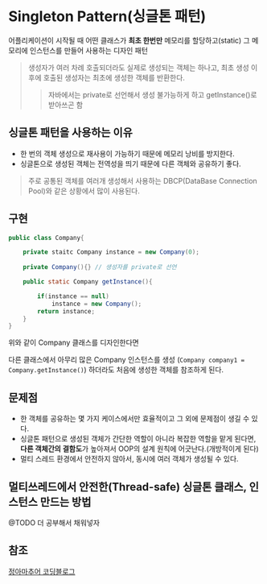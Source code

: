 # Singleton Pattern(싱글톤 패턴)

어플리케이션이 시작될 때 어떤 클래스가 **최초 한번만** 메모리를 할당하고(static) 그 메모리에 인스턴스를 만들어 사용하는 디자인 패턴

> 생성자가 여러 차례 호출되더라도 실제로 생성되는 객체는 하나고, 최초 생성 이후에 호출된 생성자는 최초에 생성한 객체를 반환한다.
>> 자바에서는 private로 선언해서 생성 불가능하게 하고 getInstance()로 받아쓰곤 함

## 싱글톤 패턴을 사용하는 이유

- 한 번의 객체 생성으로 재사용이 가능하기 때문에 메모리 낭비를 방지한다.
- 싱글톤으로 생성된 객체는 전역성을 띄기 때문에 다른 객체와 공유하기 좋다.
> 주로 공통된 객체를 여러개 생성해서 사용하는 DBCP(DataBase Connection Pool)와 같은 상황에서 많이 사용된다.

## 구현

```java
public class Company{

    private staitc Company instance = new Company(0);
    
    private Company(){} // 생성자를 private로 선언

    public static Company getInstance(){

        if(instance == null)
            instance = new Company();
        return instance;
    }
}
```

위와 같이 Company 클래스를 디자인한다면

다른 클래스에서 아무리 많은 Company 인스턴스를 생성
(`Company company1 = Company.getInstance()`) 하더라도 처음에 생성한 객체를 참조하게 된다. 

## 문제점

- 한 객체를 공유하는 몇 가지 케이스에서만 효율적이고 그 외에 문제점이 생길 수 있다.
- 싱글톤 패턴으로 생성된 객체가 간단한 역할이 아니라 복잡한 역할을 맡게 된다면, **다른 객체간의 결함도**가 높아져서 OOP의 설계 원칙에 어긋난다.(개방적이게 된다)
- 멀티 스레드 환경에서 안전하지 않아서, 동시에 여러 객체가 생성될 수 있다.

## 멀티쓰레드에서 안전한(Thread-safe) 싱글톤 클래스, 인스턴스 만드는 방법

@TODO 
더 공부해서 채워넣자

## 참조

[정아마추어 코딩블로그](https://jeong-pro.tistory.com/86)

